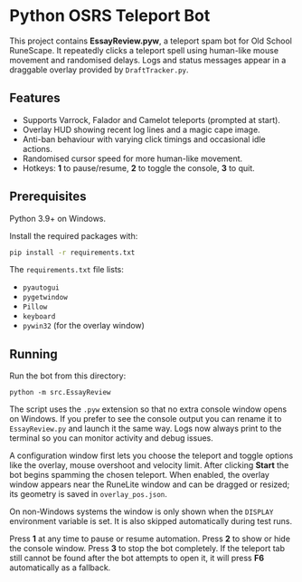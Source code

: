 # Python OSRS Teleport Bot

This project contains **EssayReview.pyw**, a teleport spam bot for Old School RuneScape. It repeatedly clicks a teleport spell using human-like mouse movement and randomised delays. Logs and status messages appear in a draggable overlay provided by `DraftTracker.py`.

## Features

- Supports Varrock, Falador and Camelot teleports (prompted at start).
- Overlay HUD showing recent log lines and a magic cape image.
- Anti-ban behaviour with varying click timings and occasional idle actions.
- Randomised cursor speed for more human-like movement.
- Hotkeys: **1** to pause/resume, **2** to toggle the console, **3** to quit.

## Prerequisites

Python 3.9+ on Windows.

Install the required packages with:

```bash
pip install -r requirements.txt
```

The `requirements.txt` file lists:

- `pyautogui`
- `pygetwindow`
- `Pillow`
- `keyboard`
- `pywin32` (for the overlay window)

## Running

Run the bot from this directory:

```
python -m src.EssayReview
```

The script uses the `.pyw` extension so that no extra console window
opens on Windows. If you prefer to see the console output you can
rename it to `EssayReview.py` and launch it the same way. Logs now always
print to the terminal so you can monitor activity and debug issues.


A configuration window first lets you choose the teleport and toggle options like the overlay, mouse overshoot and velocity limit. After clicking **Start** the bot begins spamming the chosen teleport. When enabled, the overlay window appears near the RuneLite window and can be dragged or resized; its geometry is saved in `overlay_pos.json`.

On non-Windows systems the window is only shown when the `DISPLAY` environment variable is set. It is also skipped automatically during test runs.

Press **1** at any time to pause or resume automation. Press **2** to show or hide the console window. Press **3** to stop the bot completely. If the teleport tab still cannot be found after the bot attempts to open it, it will press **F6** automatically as a fallback.

